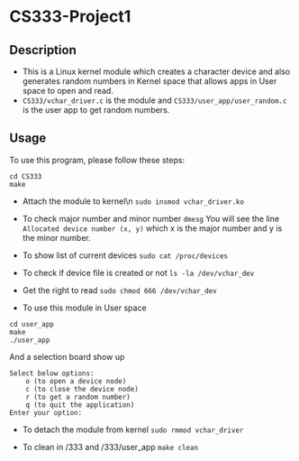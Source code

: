 # CS333-Project1
## Description
* This is a Linux kernel module which creates a character device and also generates random numbers in Kernel space that allows apps in User space to open and read.
* `CS333/vchar_driver.c` is the module and `CS333/user_app/user_random.c` is the user app to get random numbers.

## Usage
  To use this program, please follow these steps:
  
```
cd CS333
make
```

* Attach the module to kernel\n
`sudo insmod vchar_driver.ko`

* To check major number and minor number
`dmesg`
You will see the line `Allocated device number (x, y)` which x is the major number and y is the minor number.

* To show list of current devices
`sudo cat /proc/devices`

* To check if device file is created or not
`ls -la /dev/vchar_dev`

* Get the right to read
`sudo chmod 666 /dev/vchar_dev`

* To use this module in User space
```
cd user_app
make
./user_app
```
And a selection board show up
```
Select below options:
	o (to open a device node)
	c (to close the device node)
	r (to get a random number)
	q (to quit the application)
Enter your option:
```

* To detach the module from kernel
`sudo rmmod vchar_driver`

* To clean in /333 and /333/user_app
`make clean`
